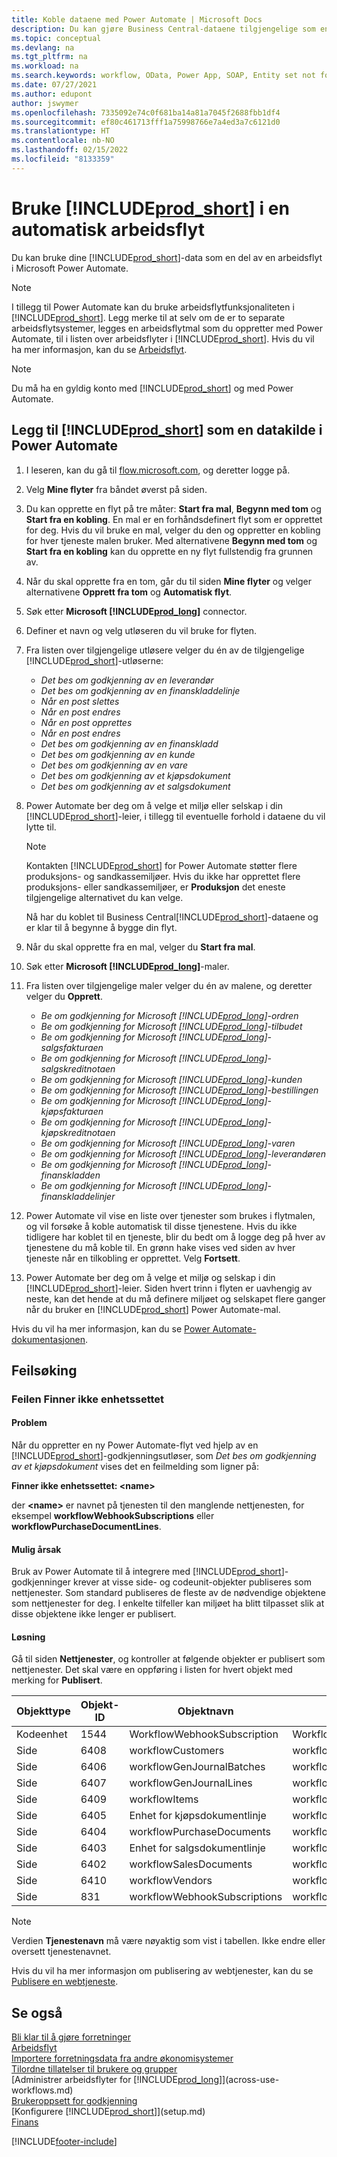 ```yaml
---
title: Koble dataene med Power Automate | Microsoft Docs
description: Du kan gjøre Business Central-dataene tilgjengelige som en datakilde og angi en OData-URL-adresse til webtjenestene dine for å utvikle automatisk arbeidsflyt.
ms.topic: conceptual
ms.devlang: na
ms.tgt_pltfrm: na
ms.workload: na
ms.search.keywords: workflow, OData, Power App, SOAP, Entity set not found, workflowWebhookSubscriptions
ms.date: 07/27/2021
ms.author: edupont
author: jswymer
ms.openlocfilehash: 7335092e74c0f681ba14a81a7045f2688fbb1df4
ms.sourcegitcommit: ef80c461713fff1a75998766e7a4ed3a7c6121d0
ms.translationtype: HT
ms.contentlocale: nb-NO
ms.lasthandoff: 02/15/2022
ms.locfileid: "8133359"
---
```

# <a name="using-prod_short-in-an-automated-workflow"></a>Bruke [!INCLUDE[prod_short](includes/prod_short.md)] i en automatisk arbeidsflyt

Du kan bruke dine [!INCLUDE[prod_short](includes/prod_short.md)]-data som en del av en arbeidsflyt i Microsoft Power Automate.

> [!NOTE]
> I tillegg til Power Automate kan du bruke arbeidsflytfunksjonaliteten i [!INCLUDE[prod_short](includes/prod_short.md)]. Legg merke til at selv om de er to separate arbeidsflytsystemer, legges en arbeidsflytmal som du oppretter med Power Automate, til i listen over arbeidsflyter i [!INCLUDE[prod_short](includes/prod_short.md)]. Hvis du vil ha mer informasjon, kan du se [Arbeidsflyt](across-workflow.md).  

> [!NOTE]  
> Du må ha en gyldig konto med [!INCLUDE[prod_short](includes/prod_short.md)] og med Power Automate.  

## <a name="add-prod_short-as-a-data-source-in-power-automate"></a>Legg til [!INCLUDE[prod_short](includes/prod_short.md)] som en datakilde i Power Automate

1. I leseren, kan du gå til [flow.microsoft.com](https://flow.microsoft.com), og deretter logge på.
2. Velg **Mine flyter** fra båndet øverst på siden.
3. Du kan opprette en flyt på tre måter: **Start fra mal**, **Begynn med tom** og **Start fra en kobling**. En mal er en forhåndsdefinert flyt som er opprettet for deg. Hvis du vil bruke en mal, velger du den og oppretter en kobling for hver tjeneste malen bruker. Med alternativene **Begynn med tom** og **Start fra en kobling** kan du opprette en ny flyt fullstendig fra grunnen av.
4. Når du skal opprette fra en tom, går du til siden **Mine flyter** og velger alternativene **Opprett fra tom** og **Automatisk flyt**.
5. Søk etter **Microsoft [!INCLUDE[prod_long](includes/prod_long.md)]** connector.
6. Definer et navn og velg utløseren du vil bruke for flyten.
7. Fra listen over tilgjengelige utløsere velger du én av de tilgjengelige [!INCLUDE[prod_short](includes/prod_short.md)]-utløserne:  

    - *Det bes om godkjenning av en leverandør*  
    - *Det bes om godkjenning av en finanskladdelinje* 
    - *Når en post slettes*
    - *Når en post endres*
    - *Når en post opprettes*
    - *Når en post endres*
    - *Det bes om godkjenning av en finanskladd* 
    - *Det bes om godkjenning av en kunde*
    - *Det bes om godkjenning av en vare*
    - *Det bes om godkjenning av et kjøpsdokument*
    - *Det bes om godkjenning av et salgsdokument*

8. Power Automate ber deg om å velge et miljø eller selskap i din [!INCLUDE[prod_short](includes/prod_short.md)]-leier, i tillegg til eventuelle forhold i dataene du vil lytte til.

    > [!NOTE]
    > Kontakten [!INCLUDE[prod_short](includes/prod_short.md)] for Power Automate støtter flere produksjons- og sandkassemiljøer. Hvis du ikke har opprettet flere produksjons- eller sandkassemiljøer, er **Produksjon** det eneste tilgjengelige alternativet du kan velge.  

    Nå har du koblet til Business Central[!INCLUDE[prod_short](includes/prod_short.md)]-dataene og er klar til å begynne å bygge din flyt.

9. Når du skal opprette fra en mal, velger du **Start fra mal**.
10. Søk etter **Microsoft [!INCLUDE[prod_long](includes/prod_long.md)]**-maler.
11. Fra listen over tilgjengelige maler velger du én av malene, og deretter velger du **Opprett**.  

    - *Be om godkjenning for Microsoft [!INCLUDE[prod_long](includes/prod_long.md)]-ordren*
    - *Be om godkjenning for Microsoft [!INCLUDE[prod_long](includes/prod_long.md)]-tilbudet*
    - *Be om godkjenning for Microsoft [!INCLUDE[prod_long](includes/prod_long.md)]-salgsfakturaen*
    - *Be om godkjenning for Microsoft [!INCLUDE[prod_long](includes/prod_long.md)]-salgskreditnotaen*
    - *Be om godkjenning for Microsoft [!INCLUDE[prod_long](includes/prod_long.md)]-kunden*
    - *Be om godkjenning for Microsoft [!INCLUDE[prod_long](includes/prod_long.md)]-bestillingen*
    - *Be om godkjenning for Microsoft [!INCLUDE[prod_long](includes/prod_long.md)]-kjøpsfakturaen*
    - *Be om godkjenning for Microsoft [!INCLUDE[prod_long](includes/prod_long.md)]-kjøpskreditnotaen*  
    - *Be om godkjenning for Microsoft [!INCLUDE[prod_long](includes/prod_long.md)]-varen*
    - *Be om godkjenning for Microsoft [!INCLUDE[prod_long](includes/prod_long.md)]-leverandøren*
    - *Be om godkjenning for Microsoft [!INCLUDE[prod_long](includes/prod_long.md)]-finanskladden*  
    - *Be om godkjenning for Microsoft [!INCLUDE[prod_long](includes/prod_long.md)]-finanskladdelinjer*
12. Power Automate vil vise en liste over tjenester som brukes i flytmalen, og vil forsøke å koble automatisk til disse tjenestene. Hvis du ikke tidligere har koblet til en tjeneste, blir du bedt om å logge deg på hver av tjenestene du må koble til. En grønn hake vises ved siden av hver tjeneste når en tilkobling er opprettet. Velg **Fortsett**.
13. Power Automate ber deg om å velge et miljø og selskap i din [!INCLUDE[prod_short](includes/prod_short.md)]-leier. Siden hvert trinn i flyten er uavhengig av neste, kan det hende at du må definere miljøet og selskapet flere ganger når du bruker en [!INCLUDE[prod_short](includes/prod_short.md)] Power Automate-mal.

Hvis du vil ha mer informasjon, kan du se [Power Automate-dokumentasjonen](/power-automate/getting-started).

## <a name="troubleshooting"></a>Feilsøking

### <a name="entity-set-not-found-error"></a>Feilen Finner ikke enhetssettet

#### <a name="problem"></a>Problem

Når du oppretter en ny Power Automate-flyt ved hjelp av en [!INCLUDE[prod_short](includes/prod_short.md)]-godkjenningsutløser, som *Det bes om godkjenning av et kjøpsdokument* vises det en feilmelding som ligner på:

**Finner ikke enhetssettet: \<name\>**

der **\<name\>** er navnet på tjenesten til den manglende nettjenesten, for eksempel **workflowWebhookSubscriptions** eller **workflowPurchaseDocumentLines**.

#### <a name="possible-cause"></a>Mulig årsak

Bruk av Power Automate til å integrere med [!INCLUDE[prod_short](includes/prod_short.md)]-godkjenninger krever at visse side- og codeunit-objekter publiseres som nettjenester. Som standard publiseres de fleste av de nødvendige objektene som nettjenester for deg. I enkelte tilfeller kan miljøet ha blitt tilpasset slik at disse objektene ikke lenger er publisert.

#### <a name="fix"></a>Løsning

Gå til siden **Nettjenester**, og kontroller at følgende objekter er publisert som nettjenester. Det skal være en oppføring i listen for hvert objekt med merking for **Publisert**. 

|Objekttype|Objekt-ID|Objektnavn|Tjenestenavn|
|-----------|---------|-----------|------------|
|Kodeenhet|  1544    |WorkflowWebhookSubscription|WorkflowActionResponse|
|Side|  6408|   workflowCustomers|  workflowCustomers|
|Side   |6406   |workflowGenJournalBatches| workflowGenJournalBatches|
|Side   |6407   |workflowGenJournalLines|workflowGenJournalLines|
|Side   |6409   |workflowItems| workflowItems|
|Side   |6405   |Enhet for kjøpsdokumentlinje|workflowPurchaseDocumentLines|
|Side|  6404    |workflowPurchaseDocuments| workflowPurchaseDocuments|
|Side|  6403    |Enhet for salgsdokumentlinje |workflowSalesDocumentLines|
|Side|  6402|   workflowSalesDocuments| workflowSalesDocuments|
|Side|  6410    |workflowVendors|   workflowVendors|
|Side|  831 |workflowWebhookSubscriptions|  workflowWebhookSubscriptions|

> [!NOTE]
> Verdien **Tjenestenavn** må være nøyaktig som vist i tabellen. Ikke endre eller oversett tjenestenavnet.

Hvis du vil ha mer informasjon om publisering av webtjenester, kan du se [Publisere en webtjeneste](across-how-publish-web-service.md).

## <a name="see-also"></a>Se også

[Bli klar til å gjøre forretninger](ui-get-ready-business.md)  
[Arbeidsflyt](across-workflow.md)  
[Importere forretningsdata fra andre økonomisystemer](across-import-data-configuration-packages.md)  
[Tilordne tillatelser til brukere og grupper](ui-define-granular-permissions.md)  
[Administrer arbeidsflyter for [!INCLUDE[prod_long](includes/prod_long.md)]](across-use-workflows.md)  
[Brukeroppsett for godkjenning](across-how-to-set-up-approval-users.md)  
[Konfigurere [!INCLUDE[prod_short](includes/prod_short.md)]](setup.md)  
[Finans](finance.md)  


[!INCLUDE[footer-include](includes/footer-banner.md)]